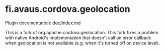 <!---
 license: Licensed to the Apache Software Foundation (ASF) under one
         or more contributor license agreements.  See the NOTICE file
         distributed with this work for additional information
         regarding copyright ownership.  The ASF licenses this file
         to you under the Apache License, Version 2.0 (the
         "License"); you may not use this file except in compliance
         with the License.  You may obtain a copy of the License at

           http://www.apache.org/licenses/LICENSE-2.0

         Unless required by applicable law or agreed to in writing,
         software distributed under the License is distributed on an
         "AS IS" BASIS, WITHOUT WARRANTIES OR CONDITIONS OF ANY
         KIND, either express or implied.  See the License for the
         specific language governing permissions and limitations
         under the License.
-->

# fi.avaus.cordova.geolocation

Plugin documentation: [doc/index.md](doc/index.md)

This is a fork of org.apache.cordova.geolocation. This fork fixes a
problem with native Android's implementation that doesn't call an error
callback when geolocation is not available (e.g. when it's turned off
on device level).